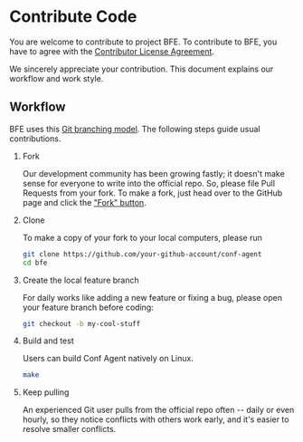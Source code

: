 
# Contribute Code

You are welcome to contribute to project BFE. To contribute to BFE, you have to agree with the 
[Contributor License Agreement](https://cla-assistant.io/bfenetworks/conf-agent).

We sincerely appreciate your contribution. This document explains our workflow and work style.

## Workflow

BFE uses this [Git branching model](http://nvie.com/posts/a-successful-git-branching-model/). The following steps guide usual contributions.

1. Fork

   Our development community has been growing fastly; it doesn't make sense for everyone to write into the official repo.  So, please file Pull Requests from your fork.  To make a fork, just head over to the GitHub page and click the ["Fork" button](https://help.github.com/articles/fork-a-repo/).

1. Clone

   To make a copy of your fork to your local computers, please run

   ```bash
   git clone https://github.com/your-github-account/conf-agent
   cd bfe
   ```

1. Create the local feature branch

   For daily works like adding a new feature or fixing a bug, please open your feature branch before coding:

   ```bash
   git checkout -b my-cool-stuff
   ```


1. Build and test

   Users can build Conf Agent natively on Linux. 

   ```bash
   make
   ```

1. Keep pulling

   An experienced Git user pulls from the official repo often -- daily or even hourly, so they notice conflicts with others work early, and it's easier to resolve smaller conflicts.

   ```bash